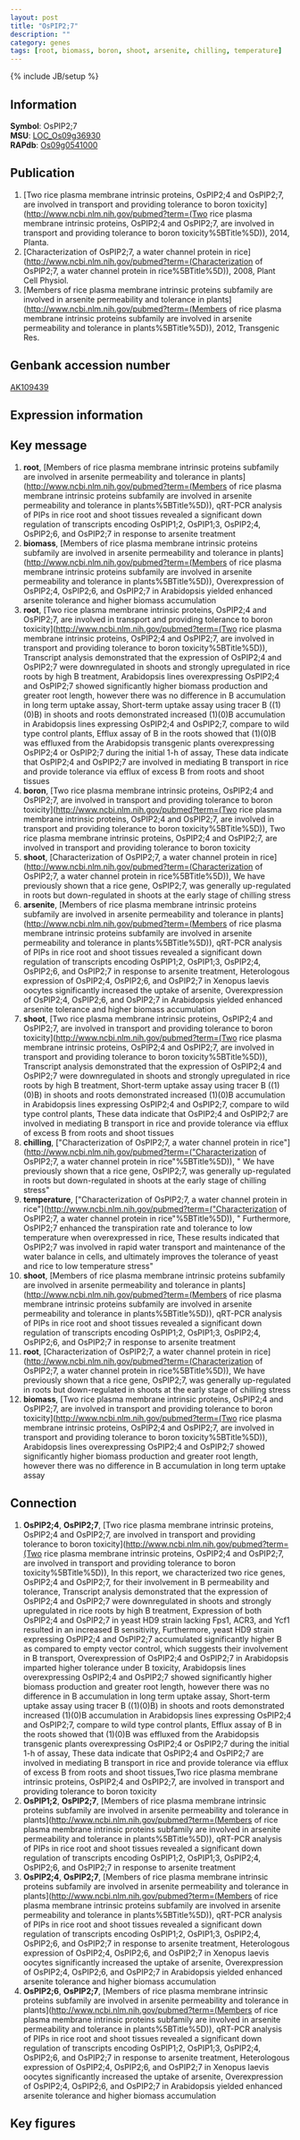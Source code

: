 ```yaml
---
layout: post
title: "OsPIP2;7"
description: ""
category: genes
tags: [root, biomass, boron, shoot, arsenite, chilling, temperature]
---
```

{% include JB/setup %}

## Information
__Symbol__: OsPIP2;7  
__MSU__: [LOC_Os09g36930](http://rice.plantbiology.msu.edu/cgi-bin/ORF_infopage.cgi?orf=LOC_Os09g36930)  
__RAPdb__: [Os09g0541000](http://rapdb.dna.affrc.go.jp/viewer/gbrowse_details/irgsp1?name=Os09g0541000)  

## Publication
1. [Two rice plasma membrane intrinsic proteins, OsPIP2;4 and OsPIP2;7, are involved in transport and providing tolerance to boron toxicity](http://www.ncbi.nlm.nih.gov/pubmed?term=(Two rice plasma membrane intrinsic proteins, OsPIP2;4 and OsPIP2;7, are involved in transport and providing tolerance to boron toxicity%5BTitle%5D)), 2014, Planta.
2. [Characterization of OsPIP2;7, a water channel protein in rice](http://www.ncbi.nlm.nih.gov/pubmed?term=(Characterization of OsPIP2;7, a water channel protein in rice%5BTitle%5D)), 2008, Plant Cell Physiol.
3. [Members of rice plasma membrane intrinsic proteins subfamily are involved in arsenite permeability and tolerance in plants](http://www.ncbi.nlm.nih.gov/pubmed?term=(Members of rice plasma membrane intrinsic proteins subfamily are involved in arsenite permeability and tolerance in plants%5BTitle%5D)), 2012, Transgenic Res.

## Genbank accession number
[AK109439](http://www.ncbi.nlm.nih.gov/nuccore/AK109439)

## Expression information

## Key message
1. __root__, [Members of rice plasma membrane intrinsic proteins subfamily are involved in arsenite permeability and tolerance in plants](http://www.ncbi.nlm.nih.gov/pubmed?term=(Members of rice plasma membrane intrinsic proteins subfamily are involved in arsenite permeability and tolerance in plants%5BTitle%5D)),  qRT-PCR analysis of PIPs in rice root and shoot tissues revealed a significant down regulation of transcripts encoding OsPIP1;2, OsPIP1;3, OsPIP2;4, OsPIP2;6, and OsPIP2;7 in response to arsenite treatment
2. __biomass__, [Members of rice plasma membrane intrinsic proteins subfamily are involved in arsenite permeability and tolerance in plants](http://www.ncbi.nlm.nih.gov/pubmed?term=(Members of rice plasma membrane intrinsic proteins subfamily are involved in arsenite permeability and tolerance in plants%5BTitle%5D)),  Overexpression of OsPIP2;4, OsPIP2;6, and OsPIP2;7 in Arabidopsis yielded enhanced arsenite tolerance and higher biomass accumulation
3. __root__, [Two rice plasma membrane intrinsic proteins, OsPIP2;4 and OsPIP2;7, are involved in transport and providing tolerance to boron toxicity](http://www.ncbi.nlm.nih.gov/pubmed?term=(Two rice plasma membrane intrinsic proteins, OsPIP2;4 and OsPIP2;7, are involved in transport and providing tolerance to boron toxicity%5BTitle%5D)),  Transcript analysis demonstrated that the expression of OsPIP2;4 and OsPIP2;7 were downregulated in shoots and strongly upregulated in rice roots by high B treatment, Arabidopsis lines overexpressing OsPIP2;4 and OsPIP2;7 showed significantly higher biomass production and greater root length, however there was no difference in B accumulation in long term uptake assay, Short-term uptake assay using tracer B ((1)(0)B) in shoots and roots demonstrated increased (1)(0)B accumulation in Arabidopsis lines expressing OsPIP2;4 and OsPIP2;7, compare to wild type control plants, Efflux assay of B in the roots showed that (1)(0)B was effluxed from the Arabidopsis transgenic plants overexpressing OsPIP2;4 or OsPIP2;7 during the initial 1-h of assay, These data indicate that OsPIP2;4 and OsPIP2;7 are involved in mediating B transport in rice and provide tolerance via efflux of excess B from roots and shoot tissues
4. __boron__, [Two rice plasma membrane intrinsic proteins, OsPIP2;4 and OsPIP2;7, are involved in transport and providing tolerance to boron toxicity](http://www.ncbi.nlm.nih.gov/pubmed?term=(Two rice plasma membrane intrinsic proteins, OsPIP2;4 and OsPIP2;7, are involved in transport and providing tolerance to boron toxicity%5BTitle%5D)), Two rice plasma membrane intrinsic proteins, OsPIP2;4 and OsPIP2;7, are involved in transport and providing tolerance to boron toxicity
5. __shoot__, [Characterization of OsPIP2;7, a water channel protein in rice](http://www.ncbi.nlm.nih.gov/pubmed?term=(Characterization of OsPIP2;7, a water channel protein in rice%5BTitle%5D)),  We have previously shown that a rice gene, OsPIP2;7, was generally up-regulated in roots but down-regulated in shoots at the early stage of chilling stress
6. __arsenite__, [Members of rice plasma membrane intrinsic proteins subfamily are involved in arsenite permeability and tolerance in plants](http://www.ncbi.nlm.nih.gov/pubmed?term=(Members of rice plasma membrane intrinsic proteins subfamily are involved in arsenite permeability and tolerance in plants%5BTitle%5D)),  qRT-PCR analysis of PIPs in rice root and shoot tissues revealed a significant down regulation of transcripts encoding OsPIP1;2, OsPIP1;3, OsPIP2;4, OsPIP2;6, and OsPIP2;7 in response to arsenite treatment, Heterologous expression of OsPIP2;4, OsPIP2;6, and OsPIP2;7 in Xenopus laevis oocytes significantly increased the uptake of arsenite, Overexpression of OsPIP2;4, OsPIP2;6, and OsPIP2;7 in Arabidopsis yielded enhanced arsenite tolerance and higher biomass accumulation
7. __shoot__, [Two rice plasma membrane intrinsic proteins, OsPIP2;4 and OsPIP2;7, are involved in transport and providing tolerance to boron toxicity](http://www.ncbi.nlm.nih.gov/pubmed?term=(Two rice plasma membrane intrinsic proteins, OsPIP2;4 and OsPIP2;7, are involved in transport and providing tolerance to boron toxicity%5BTitle%5D)),  Transcript analysis demonstrated that the expression of OsPIP2;4 and OsPIP2;7 were downregulated in shoots and strongly upregulated in rice roots by high B treatment, Short-term uptake assay using tracer B ((1)(0)B) in shoots and roots demonstrated increased (1)(0)B accumulation in Arabidopsis lines expressing OsPIP2;4 and OsPIP2;7, compare to wild type control plants, These data indicate that OsPIP2;4 and OsPIP2;7 are involved in mediating B transport in rice and provide tolerance via efflux of excess B from roots and shoot tissues
8. __chilling__, ["Characterization of OsPIP2;7, a water channel protein in rice"](http://www.ncbi.nlm.nih.gov/pubmed?term=("Characterization of OsPIP2;7, a water channel protein in rice"%5BTitle%5D)), " We have previously shown that a rice gene, OsPIP2;7, was generally up-regulated in roots but down-regulated in shoots at the early stage of chilling stress"
9. __temperature__, ["Characterization of OsPIP2;7, a water channel protein in rice"](http://www.ncbi.nlm.nih.gov/pubmed?term=("Characterization of OsPIP2;7, a water channel protein in rice"%5BTitle%5D)), " Furthermore, OsPIP2;7 enhanced the transpiration rate and tolerance to low temperature when overexpressed in rice, These results indicated that OsPIP2;7 was involved in rapid water transport and maintenance of the water balance in cells, and ultimately improves the tolerance of yeast and rice to low temperature stress"
10. __shoot__, [Members of rice plasma membrane intrinsic proteins subfamily are involved in arsenite permeability and tolerance in plants](http://www.ncbi.nlm.nih.gov/pubmed?term=(Members of rice plasma membrane intrinsic proteins subfamily are involved in arsenite permeability and tolerance in plants%5BTitle%5D)),  qRT-PCR analysis of PIPs in rice root and shoot tissues revealed a significant down regulation of transcripts encoding OsPIP1;2, OsPIP1;3, OsPIP2;4, OsPIP2;6, and OsPIP2;7 in response to arsenite treatment
11. __root__, [Characterization of OsPIP2;7, a water channel protein in rice](http://www.ncbi.nlm.nih.gov/pubmed?term=(Characterization of OsPIP2;7, a water channel protein in rice%5BTitle%5D)),  We have previously shown that a rice gene, OsPIP2;7, was generally up-regulated in roots but down-regulated in shoots at the early stage of chilling stress
12. __biomass__, [Two rice plasma membrane intrinsic proteins, OsPIP2;4 and OsPIP2;7, are involved in transport and providing tolerance to boron toxicity](http://www.ncbi.nlm.nih.gov/pubmed?term=(Two rice plasma membrane intrinsic proteins, OsPIP2;4 and OsPIP2;7, are involved in transport and providing tolerance to boron toxicity%5BTitle%5D)),  Arabidopsis lines overexpressing OsPIP2;4 and OsPIP2;7 showed significantly higher biomass production and greater root length, however there was no difference in B accumulation in long term uptake assay

## Connection
1. __OsPIP2;4__, __OsPIP2;7__, [Two rice plasma membrane intrinsic proteins, OsPIP2;4 and OsPIP2;7, are involved in transport and providing tolerance to boron toxicity](http://www.ncbi.nlm.nih.gov/pubmed?term=(Two rice plasma membrane intrinsic proteins, OsPIP2;4 and OsPIP2;7, are involved in transport and providing tolerance to boron toxicity%5BTitle%5D)),  In this report, we characterized two rice genes, OsPIP2;4 and OsPIP2;7, for their involvement in B permeability and tolerance, Transcript analysis demonstrated that the expression of OsPIP2;4 and OsPIP2;7 were downregulated in shoots and strongly upregulated in rice roots by high B treatment, Expression of both OsPIP2;4 and OsPIP2;7 in yeast HD9 strain lacking Fps1, ACR3, and Ycf1 resulted in an increased B sensitivity, Furthermore, yeast HD9 strain expressing OsPIP2;4 and OsPIP2;7 accumulated significantly higher B as compared to empty vector control, which suggests their involvement in B transport, Overexpression of OsPIP2;4 and OsPIP2;7 in Arabidopsis imparted higher tolerance under B toxicity, Arabidopsis lines overexpressing OsPIP2;4 and OsPIP2;7 showed significantly higher biomass production and greater root length, however there was no difference in B accumulation in long term uptake assay, Short-term uptake assay using tracer B ((1)(0)B) in shoots and roots demonstrated increased (1)(0)B accumulation in Arabidopsis lines expressing OsPIP2;4 and OsPIP2;7, compare to wild type control plants, Efflux assay of B in the roots showed that (1)(0)B was effluxed from the Arabidopsis transgenic plants overexpressing OsPIP2;4 or OsPIP2;7 during the initial 1-h of assay, These data indicate that OsPIP2;4 and OsPIP2;7 are involved in mediating B transport in rice and provide tolerance via efflux of excess B from roots and shoot tissues,Two rice plasma membrane intrinsic proteins, OsPIP2;4 and OsPIP2;7, are involved in transport and providing tolerance to boron toxicity
2. __OsPIP1;2__, __OsPIP2;7__, [Members of rice plasma membrane intrinsic proteins subfamily are involved in arsenite permeability and tolerance in plants](http://www.ncbi.nlm.nih.gov/pubmed?term=(Members of rice plasma membrane intrinsic proteins subfamily are involved in arsenite permeability and tolerance in plants%5BTitle%5D)),  qRT-PCR analysis of PIPs in rice root and shoot tissues revealed a significant down regulation of transcripts encoding OsPIP1;2, OsPIP1;3, OsPIP2;4, OsPIP2;6, and OsPIP2;7 in response to arsenite treatment
3. __OsPIP2;4__, __OsPIP2;7__, [Members of rice plasma membrane intrinsic proteins subfamily are involved in arsenite permeability and tolerance in plants](http://www.ncbi.nlm.nih.gov/pubmed?term=(Members of rice plasma membrane intrinsic proteins subfamily are involved in arsenite permeability and tolerance in plants%5BTitle%5D)),  qRT-PCR analysis of PIPs in rice root and shoot tissues revealed a significant down regulation of transcripts encoding OsPIP1;2, OsPIP1;3, OsPIP2;4, OsPIP2;6, and OsPIP2;7 in response to arsenite treatment, Heterologous expression of OsPIP2;4, OsPIP2;6, and OsPIP2;7 in Xenopus laevis oocytes significantly increased the uptake of arsenite, Overexpression of OsPIP2;4, OsPIP2;6, and OsPIP2;7 in Arabidopsis yielded enhanced arsenite tolerance and higher biomass accumulation
4. __OsPIP2;6__, __OsPIP2;7__, [Members of rice plasma membrane intrinsic proteins subfamily are involved in arsenite permeability and tolerance in plants](http://www.ncbi.nlm.nih.gov/pubmed?term=(Members of rice plasma membrane intrinsic proteins subfamily are involved in arsenite permeability and tolerance in plants%5BTitle%5D)),  qRT-PCR analysis of PIPs in rice root and shoot tissues revealed a significant down regulation of transcripts encoding OsPIP1;2, OsPIP1;3, OsPIP2;4, OsPIP2;6, and OsPIP2;7 in response to arsenite treatment, Heterologous expression of OsPIP2;4, OsPIP2;6, and OsPIP2;7 in Xenopus laevis oocytes significantly increased the uptake of arsenite, Overexpression of OsPIP2;4, OsPIP2;6, and OsPIP2;7 in Arabidopsis yielded enhanced arsenite tolerance and higher biomass accumulation

## Key figures


